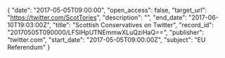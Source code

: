 {
  "date": "2017-05-05T09:00:00", 
  "open_access": false, 
  "target_url": "https://twitter.com/ScotTories", 
  "description": "", 
  "end_date": "2017-06-10T19:03:00Z", 
  "title": "Scottish Conservatives on Twitter", 
  "record_id": "20170505T090000/LFSIHpUTNEmmwXLuQziHaQ==", 
  "publisher": "twitter.com", 
  "start_date": "2017-05-05T09:00:00Z", 
  "subject": "EU Referendum"
}

